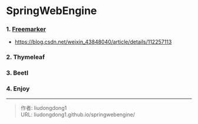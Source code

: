 # SpringWebEngine


### 1. [Freemarker](http://freemarker.foofun.cn/)

- https://blog.csdn.net/weixin_43848040/article/details/112257113

### 2. Thymeleaf

### 3. Beetl

### 4. Enjoy

---

> 作者: liudongdong1  
> URL: liudongdong1.github.io/springwebengine/  


